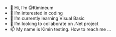 - 👋 Hi, I’m @Kimineum
- 👀 I’m interested in coding
- 🌱 I’m currently learning Visual Basic
- 💞️ I’m looking to collaborate on .Net project
- 📫 My name is Kimin testing. How to reach me ...

<!---
Kimineum/Kimineum is a ✨ special ✨ repository because its `README.md` (this file) appears on your GitHub profile.
You can click the Preview link to take a look at your changes.
--->
